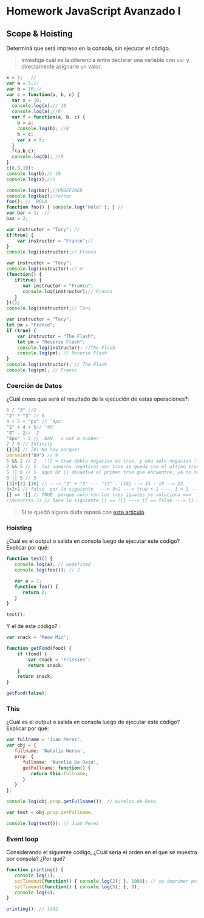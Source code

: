 
# Homework JavaScript Avanzado I

## Scope & Hoisting

Determiná que será impreso en la consola, sin ejecutar el código.

> Investiga cuál es la diferencia entre declarar una variable con `var` y directamente asignarle un valor.

```javascript
x = 1;   // 
var a = 5;//
var b = 10;//
var c = function(a, b, c) {
  var x = 10;
  console.log(x);// 10
  console.log(a);//8
  var f = function(a, b, c) {
    b = a;
    console.log(b); //8
    b = c;
    var x = 5;
  }
  f(a,b,c);
  console.log(b); //9
}
c(8,9,10);
console.log(b);// 10
console.log(x);//1
```

```javascript
console.log(bar);//UNDEFINED
console.log(baz);//error
foo(); //  HOLA
function foo() { console.log('Hola!'); } //
var bar = 1;  //
baz = 2;
```

```javascript
var instructor = "Tony"; //
if(true) {
    var instructor = "Franco";//
}
console.log(instructor);// Franco
```

```javascript
var instructor = "Tony";
console.log(instructor);// m
(function() {
   if(true) {
      var instructor = "Franco";
      console.log(instructor);// Franco
   }
})();
console.log(instructor);// Toni
```

```javascript
var instructor = "Tony";
let pm = "Franco";
if (true) {
    var instructor = "The Flash";
    let pm = "Reverse Flash";
    console.log(instructor); //The Flash
    console.log(pm); // Reverse Flash
}
console.log(instructor); // The Flash
console.log(pm); // Franco
```
### Coerción de Datos

¿Cuál crees que será el resultado de la ejecución de estas operaciones?:

```javascript
6 / "3" //2
"2" * "3" // 6
4 + 5 + "px" // '9px'
"$" + 4 + 5// '45'
"4" - 2//  2
"4px" - 2 //  NaN   = not a number
7 / 0 // Infinity
{}[0] // [0] No hay porque!
parseInt("09") // 9
5 && 2 // 2   !!2 = true doble negacion es true, y una sola negacion ! false
2 && 5 // 5  los numeros negaticos son true se queda con el ultimo true y si al principio hay un false ahi corta la ejecucuion
5 || 0 // 5  aqui Or || devuelve el primer true que encuentre. ya no se fija en el resto. 
0 || 5 // 5 
[3]+[3]-[10] // ---> "3" + "3" --- "33" - [10] --> 33 - 10 --> 23
3>2>1 // false  por lo siguiente  ---> 3>2 ---> true > 1 ---- 1 > 1 ---> false
[] == ![] // TRUE  porque solo con los tres iguales se soluciona ===
//mientras Js // hace lo siguiente [] == ![] ---> [] == false ---> [] == 0---> ""==0 --> 0==0   
```

> Si te quedó alguna duda repasá con [este artículo](http://javascript.info/tutorial/object-conversion).


### Hoisting

¿Cuál es el output o salida en consola luego de ejecutar este código? Explicar por qué:

```javascript
function test() {
   console.log(a); // undefined
   console.log(foo()); // 2

   var a = 1;
   function foo() {
      return 2;
   }
}

test();
```

Y el de este código? :

```javascript
var snack = 'Meow Mix';   

function getFood(food) {
    if (food) {
        var snack = 'Friskies';
        return snack;
    }
    return snack;
}

getFood(false);
```


### This

¿Cuál es el output o salida en consola luego de ejecutar esté código? Explicar por qué:

```javascript
var fullname = 'Juan Perez';
var obj = {
   fullname: 'Natalia Nerea',
   prop: {
      fullname: 'Aurelio De Rosa',
      getFullname: function() {
         return this.fullname;   
      }
   }
};

console.log(obj.prop.getFullname()); // Aurelio de Rosa

var test = obj.prop.getFullname;

console.log(test()); // Juan Perez
```

### Event loop

Considerando el siguiente código, ¿Cuál sería el orden en el que se muestra por consola? ¿Por qué?

```javascript
function printing() {
   console.log(1);
   setTimeout(function() { console.log(2); }, 1000); // se imprimer primero el console, 1, despues el 4, ya que no tienen tiempo de espera, luego el 3, y despues es 2. 
   setTimeout(function() { console.log(3); }, 0);
   console.log(4);
}

printing(); // 1432
```
